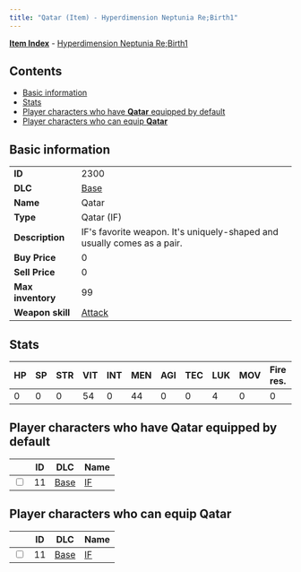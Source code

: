 ```yaml
---
title: "Qatar (Item) - Hyperdimension Neptunia Re;Birth1"
---
```


[**Item Index**](/neptunia/rb1/item/index.html) - [Hyperdimension Neptunia Re;Birth1](/neptunia/rb1)

## Contents

- [Basic information](#basic-information)
- [Stats](#stats)
- [Player characters who have **Qatar** equipped by default](#player-characters-who-have-qatar-equipped-by-default)
- [Player characters who can equip **Qatar**](#player-characters-who-can-equip-qatar)

## Basic information

|   |   |
| -- | -- |
| **ID** | 2300 |
| **DLC** | [Base](/neptunia/rb1/dlc/1-base.html) |
| **Name** | Qatar |
| **Type** | Qatar (IF) |
| **Description** | IF's favorite weapon. It's uniquely-shaped and usually comes as a pair. |
| **Buy Price** | 0 |
| **Sell Price** | 0 |
| **Max inventory** | 99 |
| **Weapon skill** | [Attack](/neptunia/rb1/skill/1-2101-attack.html) |


## Stats

| HP | SP | STR | VIT | INT | MEN | AGI | TEC | LUK | MOV | Fire res. | Ice res. | Wind res. | Lightning res. |
| -- | -- | --- | --- | --- | --- | --- | --- | --- | --- | --------- | -------- | --------- | -------------- |
| 0 | 0 | 0 | 54 | 0 | 44 | 0 | 0 | 4 | 0 | 0 | 0 | 0 | 0 |


## Player characters who have **Qatar** equipped by default

|    | ID | DLC | Name |
| -- | -- | --- | ---- |
| <input type="checkbox" id="rb1-player-1-11" class="trackbox" /> | 11 | [Base](/neptunia/rb1/dlc/1-base.html) | [IF](/neptunia/rb1/player/1-11-if.html) |


## Player characters who can equip **Qatar**

|    | ID | DLC | Name |
| -- | -- | --- | ---- |
| <input type="checkbox" id="rb1-player-1-11" class="trackbox" /> | 11 | [Base](/neptunia/rb1/dlc/1-base.html) | [IF](/neptunia/rb1/player/1-11-if.html) |
